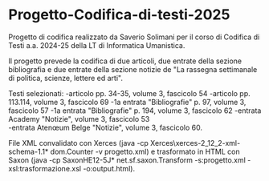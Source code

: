 # Progetto-Codifica-di-testi-2025
Progetto di codifica realizzato da Saverio Solimani per il corso di Codifica di Testi a.a. 2024-25 della LT di Informatica Umanistica.  

Il progetto prevede la codifica di due articoli, due entrate della sezione bibliografia e due entrate della sezione notizie de "La rassegna settimanale di politica, scienze, lettere ed arti".

Testi selezionati: 
-articolo pp. 34-35, volume 3, fascicolo 54 
-articolo pp. 113.114, volume 3, fascicolo 69 
-1a entrata "Bibliografie" p. 97, volume 3, fascicolo 57 
-1a entrata "Bibliografie" p. 194, volume 3, fascicolo 62 
-entrata Academy "Notizie", volume 3, fascicolo 53  
-entrata Atenœum Belge "Notizie", volume 3, fascicolo 60. 

File XML convalidato con Xerces (java -cp Xerces\xerces-2_12_2-xml-schema-1.1\* dom.Counter -v progetto.xml) e trasformato in HTML con Saxon (java -cp SaxonHE12-5J\* net.sf.saxon.Transform -s:progetto.xml -xsl:trasformazione.xsl -o:output.html).
